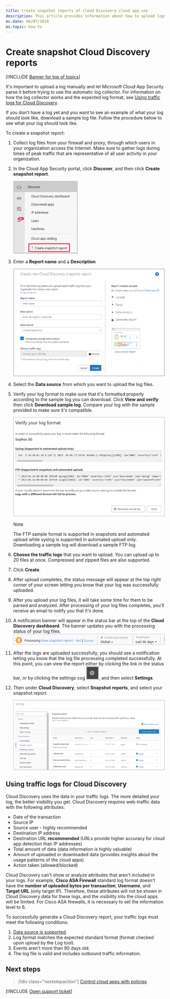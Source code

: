 ```yaml
---
title: Create snapshot reports of Cloud Discovery cloud app use
description: This article provides information about how to upload logs manually to create a snapshot report of your Cloud Discovery apps.
ms.date: 04/07/2019
ms.topic: how-to
---
```

# Create snapshot Cloud Discovery reports

[!INCLUDE [Banner for top of topics](includes/banner.md)]

It's important to upload a log manually and let Microsoft Cloud App Security parse it before trying to use the automatic log collector. For information on how the log collector works and the expected log format, see [Using traffic logs for Cloud Discovery](#log-format).

If you don't have a log yet and you want to see an example of what your log should look like, download a sample log file. Follow the procedure below to see what your log should look like.

To create a snapshot report:

1. Collect log files from your firewall and proxy, through which users in your organization access the Internet. Make sure to gather logs during times of peak traffic that are representative of all user activity in your organization.

1. In the Cloud App Security portal, click **Discover**, and then click **Create snapshot report**.

    ![Create new snapshot report](media/create-new-snapshot-report.png)

1. Enter a **Report name** and a **Description**

    ![New snapshot report](media/new-snapshot-report.png)

1. Select the **Data source** from which you want to upload the log files.

1. Verify your log format to make sure that it's formatted properly according to the sample log you can download. Click **View and verify** then click **Download sample log**. Compare your log with the sample provided to make sure it's compatible.

    ![Verify your log format](media/cloud-discovery-snapshot-verify.png)

    > [!NOTE]
    > The FTP sample format is supported in snapshots and automated upload while syslog is supported in automated upload only. Downloading a sample log will download a sample FTP log.

1. **Choose the traffic logs** that you want to upload. You can upload up to 20 files at once. Compressed and zipped files are also supported.

1. Click **Create**.

1. After upload completes, the status message will appear at the top right corner of your screen letting you know that your log was successfully uploaded.

1. After you upload your log files, it will take some time for them to be parsed and analyzed.
    After processing of your log files completes, you'll receive an email to notify you that it's done.

1. A notification banner will appear in the status bar at the top of the **Cloud Discovery dashboard**. The banner updates you with the processing status of your log files.
    ![processing log file menu bar](media/processing-log-file-menu-bar.png)

1. After the logs are uploaded successfully, you should see a notification letting you know that the log file processing completed successfully. At this point, you can view the report either by clicking the link in the status bar, or by clicking the settings cog ![settings icon](media/settings-icon.png "settings icon"), and then select **Settings**.

1. Then under **Cloud Discovery**, select **Snapshot reports**, and select your snapshot report.

    ![snapshot report management](media/snapshot-report-managment.png)

## Using traffic logs for Cloud Discovery <a name="log-format"></a>

Cloud Discovery uses the data in your traffic logs. The more detailed your log, the better visibility you get. Cloud Discovery requires web-traffic data with the following attributes:

- Date of the transaction
- Source IP
- Source user - highly recommended
- Destination IP address
- Destination URL **recommended** (URLs provide higher accuracy for cloud app detection than IP addresses)
- Total amount of data (data information is highly valuable)
- Amount of uploaded or downloaded data (provides insights about the usage patterns of the cloud apps)
- Action taken (allowed/blocked)

Cloud Discovery can't show or analyze attributes that aren't included in your logs.
For example, **Cisco ASA Firewall** standard log format doesn't have the **number of uploaded bytes per transaction**, **Username**, and  **Target URL** (only target IP).
Therefore, these attributes will not be shown in Cloud Discovery data for these logs, and the visibility into the cloud apps will be limited. For Cisco ASA firewalls, it is necessary to set the information level to 6.

To successfully generate a Cloud Discovery report, your traffic logs must meet the following conditions:

1. [Data source is supported](set-up-cloud-discovery.md#supported-firewalls-and-proxies).
2. Log format matches the expected standard format (format checked upon upload by the Log tool).
3. Events aren't more than 90 days old.
4. The log file is valid and includes outbound traffic information.

## Next steps

> [!div class="nextstepaction"]
> [Control cloud apps with policies](control-cloud-apps-with-policies.md)

[!INCLUDE [Open support ticket](includes/support.md)]
